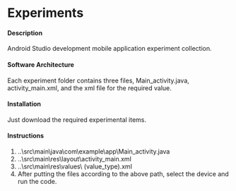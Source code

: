 # Experiments

#### Description
Android Studio development mobile application experiment collection.

#### Software Architecture
Each experiment folder contains three files, Main_activity.java, activity_main.xml, and the xml file for the required value.

#### Installation

Just download the required experimental items.

#### Instructions

1.  ..\src\main\java\com\example\app\Main_activity.java
2.  ..\src\main\res\layout\activity_main.xml
3.  ..\src\main\res\values\ (value_type).xml
4.  After putting the files according to the above path, select the device and run the code.
